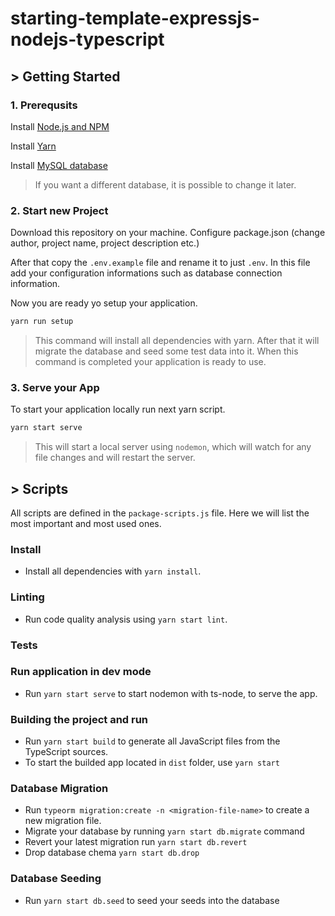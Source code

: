 # starting-template-expressjs-nodejs-typescript

## > Getting Started

### 1. Prerequsits

Install [Node.js and NPM](https://nodejs.org/)

Install [Yarn](https://yarnpkg.com/)

Install [MySQL database](https://www.mysql.com/)

> If you want a different database, it is possible to change it later.

### 2. Start new Project

Download this repository on your machine. Configure package.json (change author, project name, project description etc.)

After that copy the `.env.example` file and rename it to just `.env`. In this file add your configuration informations such as database connection information.

Now you are ready yo setup your application.

```bash
yarn run setup
```

> This command will install all dependencies with yarn. After that it will migrate the database and seed some test data into it. When this command is completed your application is ready to use.

### 3. Serve your App

To start your application locally run next yarn script.

```bash
yarn start serve
```

> This will start a local server using `nodemon`, which will watch for any file changes and will restart the server.

## > Scripts

All scripts are defined in the `package-scripts.js` file. Here we will list the most important and most used ones.

### Install

- Install all dependencies with `yarn install`.

### Linting

- Run code quality analysis using `yarn start lint`.

### Tests

### Run application in dev mode

- Run `yarn start serve` to start nodemon with ts-node, to serve the app.

### Building the project and run

- Run `yarn start build` to generate all JavaScript files from the TypeScript sources.
- To start the builded app located in `dist` folder, use `yarn start`

### Database Migration

- Run `typeorm migration:create -n <migration-file-name>` to create a new migration file.
- Migrate your database by running `yarn start db.migrate` command
- Revert your latest migration run `yarn start db.revert`
- Drop database chema `yarn start db.drop`

### Database Seeding

- Run `yarn start db.seed` to seed your seeds into the database
